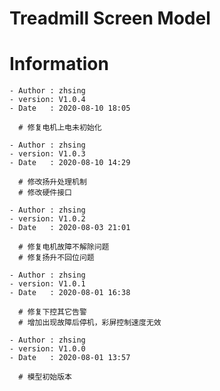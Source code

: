 # Treadmill Screen Model

# Information 

    - Author : zhsing
    - version: V1.0.4
    - Date   : 2020-08-10 18:05

      # 修复电机上电未初始化

    - Author : zhsing
    - version: V1.0.3
    - Date   : 2020-08-10 14:29

      # 修改扬升处理机制
      # 修改硬件接口

    - Author : zhsing
    - version: V1.0.2
    - Date   : 2020-08-03 21:01

      # 修复电机故障不解除问题
      # 修复扬升不回位问题

    - Author : zhsing
    - version: V1.0.1
    - Date   : 2020-08-01 16:38

      # 修复下控其它告警
      # 增加出现故障后停机，彩屏控制速度无效

    - Author : zhsing
    - version: V1.0.0
    - Date   : 2020-08-01 13:57
    
      # 模型初始版本
    